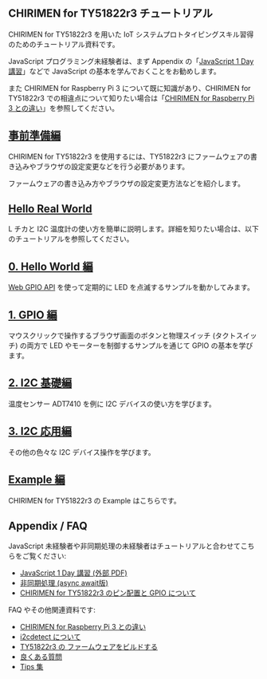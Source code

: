 ## CHIRIMEN for  TY51822r3 チュートリアル

CHIRIMEN for TY51822r3 を用いた IoT システムプロトタイピングスキル習得のためのチュートリアル資料です。

JavaScript プログラミング未経験者は、まず Appendix の「[JavaScript 1 Day 講習](https://webiotmakers.github.io/static/docs/2017/maebashi-js.pdf)」などで JavaScript の基本を学んでおくことをお勧めします。

また CHIRIMEN for Raspberry Pi 3 について既に知識があり、CHIRIMEN for TY51822r3 での相違点について知りたい場合は「[CHIRIMEN for Raspberry Pi 3 との違い](ble/ja/diff.md)」を参照してください。

## [事前準備編](setting.md)

CHIRIMEN for TY51822r3 を使用するには、TY51822r3 にファームウェアの書き込みやブラウザの設定変更などを行う必要があります。

ファームウェアの書き込み方やブラウザの設定変更方法などを紹介します。

## [Hello Real World](hellorealworld.md)
L チカと I2C 温度計の使い方を簡単に説明します。詳細を知りたい場合は、以下のチュートリアルを参照してください。

## [0. Hello World 編](section0.md)
 [Web GPIO API](https://rawgit.com/browserobo/WebGPIO/master/) を使って定期的に LED を点滅するサンプルを動かしてみます。

## [1. GPIO 編](section1.md)
 マウスクリックで操作するブラウザ画面のボタンと物理スイッチ (タクトスイッチ) の両方で LED やモーターを制御するサンプルを通じて GPIO の基本を学びます。

## [2. I2C 基礎編](section2.md)
 温度センサー ADT7410 を例に I2C デバイスの使い方を学びます。

## [3. I2C 応用編](section3.md)
 その他の色々な I2C デバイス操作を学びます。
 
## [Example 編](https://chirimen.org/chirimen-TY51822r3/bc/)
 CHIRIMEN for TY51822r3 の Example はこちらです。 

## Appendix / FAQ
JavaScript 未経験者や非同期処理の未経験者はチュートリアルと合わせてこちらをご覧ください:

* [JavaScript 1 Day 講習 (外部 PDF)](https://webiotmakers.github.io/static/docs/2017/maebashi-js.pdf)
* [非同期処理 (async await版)](appendix0.md)
* [CHIRIMEN for TY51822r3 のピン配置と GPIO について](pins.md)

FAQ やその他関連資料です:

* [CHIRIMEN for Raspberry Pi 3 との違い](diff.md)
* [i2cdetect について](i2cdetect.md)
* [TY51822r3 の ファームウェアをビルドする](bridge.md)
* [良くある質問](faq.md)
* [Tips 集](tips.md)
